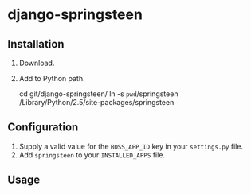 # django-springsteen


## Installation

1. Download.
2. Add to Python path.

    cd git/django-springsteen/
    ln -s `pwd`/springsteen /Library/Python/2.5/site-packages/springsteen


## Configuration

1.  Supply a valid value for the ``BOSS_APP_ID`` key in your
    ``settings.py`` file.
2.  Add ``springsteen`` to your ``INSTALLED_APPS`` file.

## Usage
